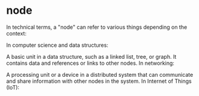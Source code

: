 # node


In technical terms, a "node" can refer to various things depending on the context:

In computer science and data structures:

A basic unit in a data structure, such as a linked list, tree, or graph. It contains data and references or links to other nodes.
In networking:

A processing unit or a device in a distributed system that can communicate and share information with other nodes in the system.
In Internet of Things (IoT):
